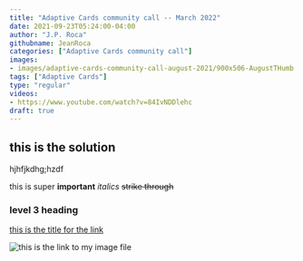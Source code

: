 ```yaml
---
title: "Adaptive Cards community call -- March 2022"
date: 2021-09-23T05:24:00-04:00
author: "J.P. Roca"
githubname: JeanRoca
categories: ["Adaptive Cards community call"]
images:
- images/adaptive-cards-community-call-august-2021/900x506-AugustTHumb.png
tags: ["Adaptive Cards"]
type: "regular"
videos:
- https://www.youtube.com/watch?v=84IvNDDlehc
draft: true
---
```


## this is the solution

hjhfjkdhg;hzdf

this is super **important** *italics* ~~strike through~~


### level 3 heading

[this is the title for the link](https://aka.ms/m365pnp)

![this is the link to my image file](images/test.jpg)



